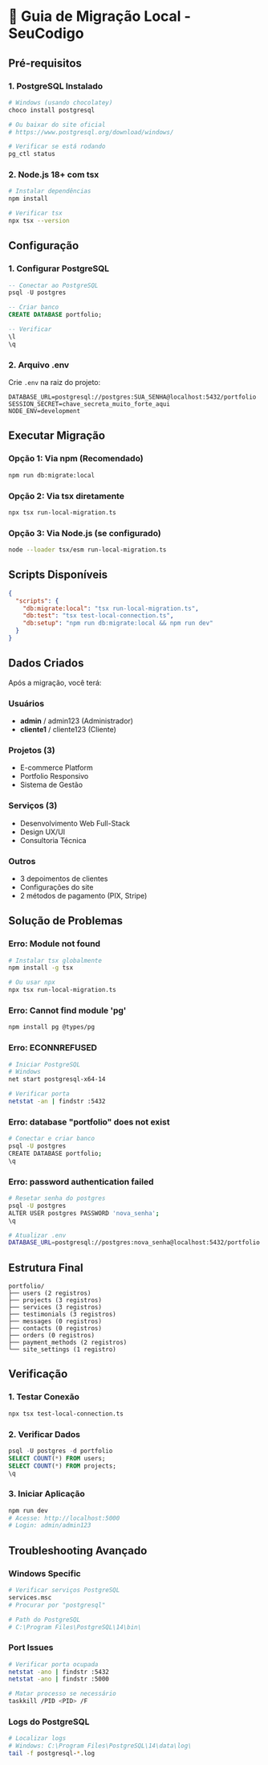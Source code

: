 # 🔄 Guia de Migração Local - SeuCodigo

## Pré-requisitos

### 1. PostgreSQL Instalado
```bash
# Windows (usando chocolatey)
choco install postgresql

# Ou baixar do site oficial
# https://www.postgresql.org/download/windows/

# Verificar se está rodando
pg_ctl status
```

### 2. Node.js 18+ com tsx
```bash
# Instalar dependências
npm install

# Verificar tsx
npx tsx --version
```

## Configuração

### 1. Configurar PostgreSQL
```sql
-- Conectar ao PostgreSQL
psql -U postgres

-- Criar banco
CREATE DATABASE portfolio;

-- Verificar
\l
\q
```

### 2. Arquivo .env
Crie `.env` na raiz do projeto:
```env
DATABASE_URL=postgresql://postgres:SUA_SENHA@localhost:5432/portfolio
SESSION_SECRET=chave_secreta_muito_forte_aqui
NODE_ENV=development
```

## Executar Migração

### Opção 1: Via npm (Recomendado)
```bash
npm run db:migrate:local
```

### Opção 2: Via tsx diretamente
```bash
npx tsx run-local-migration.ts
```

### Opção 3: Via Node.js (se configurado)
```bash
node --loader tsx/esm run-local-migration.ts
```

## Scripts Disponíveis

```json
{
  "scripts": {
    "db:migrate:local": "tsx run-local-migration.ts",
    "db:test": "tsx test-local-connection.ts",
    "db:setup": "npm run db:migrate:local && npm run dev"
  }
}
```

## Dados Criados

Após a migração, você terá:

### Usuários
- **admin** / admin123 (Administrador)
- **cliente1** / cliente123 (Cliente)

### Projetos (3)
- E-commerce Platform
- Portfolio Responsivo  
- Sistema de Gestão

### Serviços (3)
- Desenvolvimento Web Full-Stack
- Design UX/UI
- Consultoria Técnica

### Outros
- 3 depoimentos de clientes
- Configurações do site
- 2 métodos de pagamento (PIX, Stripe)

## Solução de Problemas

### Erro: Module not found
```bash
# Instalar tsx globalmente
npm install -g tsx

# Ou usar npx
npx tsx run-local-migration.ts
```

### Erro: Cannot find module 'pg'
```bash
npm install pg @types/pg
```

### Erro: ECONNREFUSED
```bash
# Iniciar PostgreSQL
# Windows
net start postgresql-x64-14

# Verificar porta
netstat -an | findstr :5432
```

### Erro: database "portfolio" does not exist
```bash
# Conectar e criar banco
psql -U postgres
CREATE DATABASE portfolio;
\q
```

### Erro: password authentication failed
```bash
# Resetar senha do postgres
psql -U postgres
ALTER USER postgres PASSWORD 'nova_senha';
\q

# Atualizar .env
DATABASE_URL=postgresql://postgres:nova_senha@localhost:5432/portfolio
```

## Estrutura Final

```
portfolio/
├── users (2 registros)
├── projects (3 registros)
├── services (3 registros)
├── testimonials (3 registros)
├── messages (0 registros)
├── contacts (0 registros)
├── orders (0 registros)
├── payment_methods (2 registros)
└── site_settings (1 registro)
```

## Verificação

### 1. Testar Conexão
```bash
npx tsx test-local-connection.ts
```

### 2. Verificar Dados
```sql
psql -U postgres -d portfolio
SELECT COUNT(*) FROM users;
SELECT COUNT(*) FROM projects;
\q
```

### 3. Iniciar Aplicação
```bash
npm run dev
# Acesse: http://localhost:5000
# Login: admin/admin123
```

## Troubleshooting Avançado

### Windows Specific
```bash
# Verificar serviços PostgreSQL
services.msc
# Procurar por "postgresql"

# Path do PostgreSQL
# C:\Program Files\PostgreSQL\14\bin\
```

### Port Issues
```bash
# Verificar porta ocupada
netstat -ano | findstr :5432
netstat -ano | findstr :5000

# Matar processo se necessário
taskkill /PID <PID> /F
```

### Logs do PostgreSQL
```bash
# Localizar logs
# Windows: C:\Program Files\PostgreSQL\14\data\log\
tail -f postgresql-*.log
```